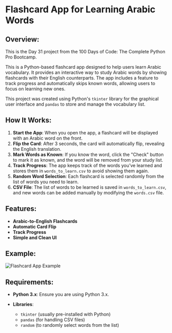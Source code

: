 # **Flashcard App for Learning Arabic Words**

## **Overview:**
This is the Day 31 project from the 100 Days of Code: The Complete Python Pro Bootcamp.

This is a Python-based flashcard app designed to help users learn Arabic vocabulary. It provides an interactive way to study Arabic words by showing flashcards with their English counterparts. The app includes a feature to track progress and automatically skips known words, allowing users to focus on learning new ones.

This project was created using Python's `tkinter` library for the graphical user interface and `pandas` to store and manage the vocabulary list.

## **How It Works:**

1. **Start the App**: When you open the app, a flashcard will be displayed with an Arabic word on the front.
2. **Flip the Card**: After 3 seconds, the card will automatically flip, revealing the English translation.
3. **Mark Words as Known**: If you know the word, click the "Check" button to mark it as known, and the word will be removed from your study list.
4. **Track Progress**: The app keeps track of the words you’ve learned and stores them in `words_to_learn.csv` to avoid showing them again.
5. **Random Word Selection**: Each flashcard is selected randomly from the list of words you need to learn.
6. **CSV File**: The list of words to be learned is saved in `words_to_learn.csv`, and new words can be added manually by modifying the `words.csv` file.

## **Features:**

* **Arabic-to-English Flashcards**
* **Automatic Card Flip**
* **Track Progress**
* **Simple and Clean UI**

## **Example:**

![Flashcard App Example](https://github.com/Bosaif39/example-pics/blob/main/D_31.png?raw=true)

## **Requirements:**

* **Python 3.x**: Ensure you are using Python 3.x.
* **Libraries**:

  * `tkinter` (usually pre-installed with Python)
  * `pandas` (for handling CSV files)
  * `random` (to randomly select words from the list)
